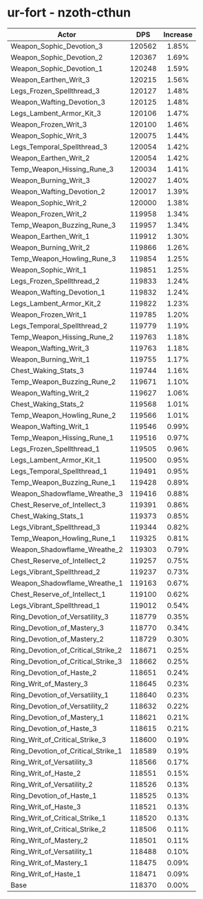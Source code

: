 # ur-fort - nzoth-cthun
| Actor | DPS | Increase |
|---|:---:|:---:|
|Weapon_Sophic_Devotion_3|120562|1.85%|
|Weapon_Sophic_Devotion_2|120367|1.69%|
|Weapon_Sophic_Devotion_1|120248|1.59%|
|Weapon_Earthen_Writ_3|120215|1.56%|
|Legs_Frozen_Spellthread_3|120127|1.48%|
|Weapon_Wafting_Devotion_3|120125|1.48%|
|Legs_Lambent_Armor_Kit_3|120106|1.47%|
|Weapon_Frozen_Writ_3|120100|1.46%|
|Weapon_Sophic_Writ_3|120075|1.44%|
|Legs_Temporal_Spellthread_3|120054|1.42%|
|Weapon_Earthen_Writ_2|120054|1.42%|
|Temp_Weapon_Hissing_Rune_3|120034|1.41%|
|Weapon_Burning_Writ_3|120027|1.40%|
|Weapon_Wafting_Devotion_2|120017|1.39%|
|Weapon_Sophic_Writ_2|120000|1.38%|
|Weapon_Frozen_Writ_2|119958|1.34%|
|Temp_Weapon_Buzzing_Rune_3|119957|1.34%|
|Weapon_Earthen_Writ_1|119912|1.30%|
|Weapon_Burning_Writ_2|119866|1.26%|
|Temp_Weapon_Howling_Rune_3|119854|1.25%|
|Weapon_Sophic_Writ_1|119851|1.25%|
|Legs_Frozen_Spellthread_2|119833|1.24%|
|Weapon_Wafting_Devotion_1|119832|1.24%|
|Legs_Lambent_Armor_Kit_2|119822|1.23%|
|Weapon_Frozen_Writ_1|119785|1.20%|
|Legs_Temporal_Spellthread_2|119779|1.19%|
|Temp_Weapon_Hissing_Rune_2|119763|1.18%|
|Weapon_Wafting_Writ_3|119763|1.18%|
|Weapon_Burning_Writ_1|119755|1.17%|
|Chest_Waking_Stats_3|119744|1.16%|
|Temp_Weapon_Buzzing_Rune_2|119671|1.10%|
|Weapon_Wafting_Writ_2|119627|1.06%|
|Chest_Waking_Stats_2|119568|1.01%|
|Temp_Weapon_Howling_Rune_2|119566|1.01%|
|Weapon_Wafting_Writ_1|119546|0.99%|
|Temp_Weapon_Hissing_Rune_1|119516|0.97%|
|Legs_Frozen_Spellthread_1|119505|0.96%|
|Legs_Lambent_Armor_Kit_1|119500|0.95%|
|Legs_Temporal_Spellthread_1|119491|0.95%|
|Temp_Weapon_Buzzing_Rune_1|119428|0.89%|
|Weapon_Shadowflame_Wreathe_3|119416|0.88%|
|Chest_Reserve_of_Intellect_3|119391|0.86%|
|Chest_Waking_Stats_1|119373|0.85%|
|Legs_Vibrant_Spellthread_3|119344|0.82%|
|Temp_Weapon_Howling_Rune_1|119325|0.81%|
|Weapon_Shadowflame_Wreathe_2|119303|0.79%|
|Chest_Reserve_of_Intellect_2|119257|0.75%|
|Legs_Vibrant_Spellthread_2|119237|0.73%|
|Weapon_Shadowflame_Wreathe_1|119163|0.67%|
|Chest_Reserve_of_Intellect_1|119100|0.62%|
|Legs_Vibrant_Spellthread_1|119012|0.54%|
|Ring_Devotion_of_Versatility_3|118779|0.35%|
|Ring_Devotion_of_Mastery_3|118770|0.34%|
|Ring_Devotion_of_Mastery_2|118729|0.30%|
|Ring_Devotion_of_Critical_Strike_2|118671|0.25%|
|Ring_Devotion_of_Critical_Strike_3|118662|0.25%|
|Ring_Devotion_of_Haste_2|118651|0.24%|
|Ring_Writ_of_Mastery_3|118645|0.23%|
|Ring_Devotion_of_Versatility_1|118640|0.23%|
|Ring_Devotion_of_Versatility_2|118632|0.22%|
|Ring_Devotion_of_Mastery_1|118621|0.21%|
|Ring_Devotion_of_Haste_3|118615|0.21%|
|Ring_Writ_of_Critical_Strike_3|118600|0.19%|
|Ring_Devotion_of_Critical_Strike_1|118589|0.19%|
|Ring_Writ_of_Versatility_3|118566|0.17%|
|Ring_Writ_of_Haste_2|118551|0.15%|
|Ring_Writ_of_Versatility_2|118526|0.13%|
|Ring_Devotion_of_Haste_1|118525|0.13%|
|Ring_Writ_of_Haste_3|118521|0.13%|
|Ring_Writ_of_Critical_Strike_1|118520|0.13%|
|Ring_Writ_of_Critical_Strike_2|118506|0.11%|
|Ring_Writ_of_Mastery_2|118501|0.11%|
|Ring_Writ_of_Versatility_1|118488|0.10%|
|Ring_Writ_of_Mastery_1|118475|0.09%|
|Ring_Writ_of_Haste_1|118471|0.09%|
|Base|118370|0.00%|
